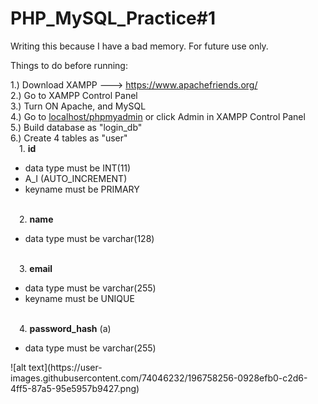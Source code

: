 # PHP_MySQL_Practice#1

Writing this because I have a bad memory. For future use only.

Things to do before running:

1.) Download XAMPP ---> https://www.apachefriends.org/ <br>
2.) Go to XAMPP Control Panel <br>
3.) Turn ON Apache, and MySQL <br>
4.) Go to <u>localhost/phpmyadmin</u> or click Admin in XAMPP Control Panel <br>
5.) Build database as "login_db" <br>
6.) Create 4 tables as "user" <br>
  &emsp;1. <b>id</b> 
  <ul>
   <li>data type must be INT(11)</li>
   <li>A_I (AUTO_INCREMENT)</li>
   <li>keyname must be PRIMARY</li>
  </ul>  <br>
  &emsp;2. <b>name</b>  
  <ul>
   <li>data type must be varchar(128)<br></li>
  </ul>  
<br>
  &emsp;3. <b>email</b> 
  <ul>
   <li>data type must be varchar(255)</li>
  <li>keyname must be UNIQUE</li>
  </ul>  
<br>
  &emsp;4. <b>password_hash</b> (a) <br>
  
<ul>
   <li>data type must be varchar(255)</li>
  </ul>  
  ![alt text](https://user-images.githubusercontent.com/74046232/196758256-0928efb0-c2d6-4ff5-87a5-95e5957b9427.png)

